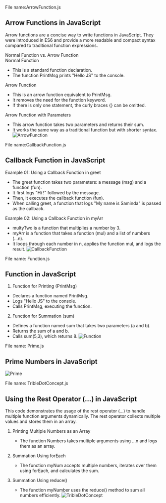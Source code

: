 File name:ArrowFunction.js   
## Arrow Functions in JavaScript   

Arrow functions are a concise way to write functions in JavaScript. They were introduced in ES6 and provide a more readable and compact syntax compared to traditional function expressions.

Normal Function vs. Arrow Function   
Normal Function
- This is a standard function declaration.
- The function PrintMsg prints "Hello JS" to the console.

Arrow Function
- This is an arrow function equivalent to PrintMsg.
- It removes the need for the function keyword.
- If there is only one statement, the curly braces {} can be omitted.
  

Arrow Function with Parameters
- This arrow function takes two parameters and returns their sum.
- It works the same way as a traditional function but with shorter syntax.
![ArrowFunction](https://github.com/user-attachments/assets/f3d97b9c-9cbf-4033-b199-80cb08ceef8a)


File name:CallbackFunction.js   
## Callback Function in JavaScript  
Example 01: Using a Callback Function in greet
- The greet function takes two parameters: a message (msg) and a function (fun).
- It first logs "Hi !" followed by the message.
- Then, it executes the callback function (fun).
- When calling greet, a function that logs "My name is Saminda" is passed as the callback.

Example 02: Using a Callback Function in myArr
- multyTwo is a function that multiplies a number by 3.
- myArr is a function that takes a function (mul) and a list of numbers (...n).
- It loops through each number in n, applies the function mul, and logs the result.
![CallbackFunction](https://github.com/user-attachments/assets/87afd0d3-8f8f-435e-b7a7-631f7c37969a)


File name: Function.js  
## Function in JavaScript
1. Function for Printing (PrintMsg)
- Declares a function named PrintMsg.
- Logs "Hello JS" to the console.
- Calls PrintMsg, executing the function.

2. Function for Summation (sum)
- Defines a function named sum that takes two parameters (a and b).
- Returns the sum of a and b.
- Calls sum(5,3), which returns 8.
  ![Function](https://github.com/user-attachments/assets/fed816ca-aa03-48f9-a880-1400ca95ed07)


File name: Prime.js
## Prime Numbers in JavaScript  
![Prime](https://github.com/user-attachments/assets/eaa9483b-afc2-4dfa-8538-288557f6209f)


File name: TribleDotConcept.js
## Using the Rest Operator (...) in JavaScript
This code demonstrates the usage of the rest operator (...) to handle multiple function arguments dynamically. The rest operator collects multiple values and stores them in an array.

1. Printing Multiple Numbers as an Array  
    - The function Numbers takes multiple arguments using ...n and logs them as an array.


2. Summation Using forEach  
    - The function myNum accepts multiple numbers, iterates over them using forEach, and calculates the sum.


3. Summation Using reduce()  
    - The function myNumber uses the reduce() method to sum all numbers efficiently.
![TribleDotConcept](https://github.com/user-attachments/assets/408aafc3-05e8-4214-adca-d831b564fcaa)
